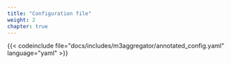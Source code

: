 ```yaml
---
title: "Configuration file"
weight: 2
chapter: true
---
```


{{< codeinclude file="docs/includes/m3aggregator/annotated_config.yaml" language="yaml" >}}

